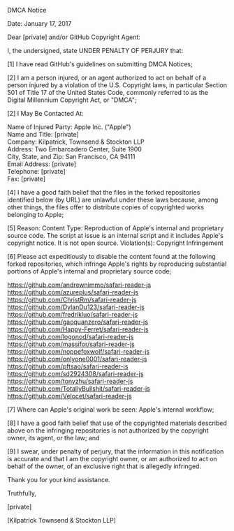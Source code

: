 DMCA Notice

Date: January 17, 2017

Dear [private] and/or GitHub Copyright Agent:

I, the undersigned, state UNDER PENALTY OF PERJURY that:

[1] I have read GitHub's guidelines on submitting DMCA Notices;

[2] I am a person injured, or an agent authorized to act on behalf of a person injured by a violation of the U.S. Copyright laws, in particular Section 501 of Title 17 of the United States Code, commonly referred to as the Digital Millennium Copyright Act, or "DMCA";

[2] I May Be Contacted At:

Name of Injured Party: Apple Inc. ("Apple")  
Name and Title: [private]  
Company: Kilpatrick, Townsend & Stockton LLP  
Address: Two Embarcadero Center, Suite 1900  
City, State, and Zip: San Francisco, CA 94111  
Email Address: [private]  
Telephone: [private]  
Fax: [private]  

[4] I have a good faith belief that the files in the forked repositories identified below (by URL) are unlawful under these laws because, among other things, the files offer to distribute copies of copyrighted works belonging to Apple;

[5] Reason:
Content Type: Reproduction of Apple's internal and proprietary source code. The script at issue is an internal script and it includes Apple's copyright notice. It is not open source.
Violation(s): Copyright Infringement

[6] Please act expeditiously to disable the content found at the following forked repositories, which infringe Apple's rights by reproducing substantial portions of Apple's internal and proprietary source code;

https://github.com/andrewnimmo/safari-reader-js  
https://github.com/azureplus/safari-reader-js  
https://github.com/ChristRm/safari-reader-js  
https://github.com/DylanDu123/safari-reader-js  
https://github.com/fredrikluo/safari-reader-js  
https://github.com/gaoquanzero/safari-reader-js  
https://github.com/Happy-Ferret/safari-reader-js  
https://github.com/logonod/safari-reader-js  
https://github.com/massifor/safari-reader-js  
https://github.com/noppefoxwolf/safari-reader-js  
https://github.com/onlyone0001/safari-reader-js  
https://github.com/pftsao/safari-reader-js  
https://github.com/sd2924308/safari-reader-js  
https://github.com/tonyzhu/safari-reader-js  
https://github.com/TotallyBullshit/safari-reader-js  
https://github.com/Velocet/safari-reader-js  

[7] Where can Apple's original work be seen: Apple's internal workflow;

[8] I have a good faith belief that use of the copyrighted materials described above on the infringing repositories is not authorized by the copyright owner, its agent, or the law; and

[9] I swear, under penalty of perjury, that the information in this notification is accurate and that I am the copyright owner, or am authorized to act on behalf of the owner, of an exclusive right that is allegedly infringed.

Thank you for your kind assistance.

Truthfully,

[private]

[Kilpatrick Townsend & Stockton LLP]
